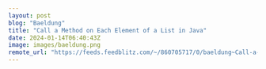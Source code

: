 ```yaml
---
layout: post
blog: "Baeldung"
title: "Call a Method on Each Element of a List in Java"
date: 2024-01-14T06:40:43Z
image: images/baeldung.png
remote_url: "https://feeds.feedblitz.com/~/860705717/0/baeldung~Call-a-Method-on-Each-Element-of-a-List-in-Java"
---
```


